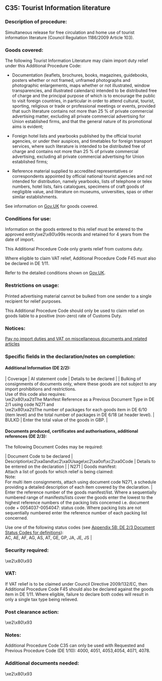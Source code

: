 C35: Tourist Information literature
-----------------------------------

### Description of procedure:

Simultaneous release for free circulation and home use of tourist information literature (Council Regulation 1186/2009 Article 103).

### Goods covered:

The following Tourist Information Literature may claim import duty relief under this Additional Procedure Code:

 *  Documentation (leaflets, brochures, books, magazines, guidebooks, posters whether or not framed, unframed photographs and photographic enlargements, maps whether or not illustrated, window transparencies, and illustrated calendars) intended to be distributed free of charge and the principal purpose of which is to encourage the public to visit foreign countries, in particular in order to attend cultural, tourist, sporting, religious or trade or professional meetings or events, provided that such literature contains not more than 25 % of private commercial advertising matter, excluding all private commercial advertising for Union established firms, and that the general nature of its promotional aims is evident;


 * Foreign hotel lists and yearbooks published by the official tourist agencies, or under their auspices, and timetables for foreign transport services, where such literature is intended to be distributed free of charge and contains not more than 25 % of private commercial advertising, excluding all private commercial advertising for Union established firms;
 * Reference material supplied to accredited representatives or correspondents appointed by official national tourist agencies and not intended for distribution, namely yearbooks, lists of telephone or telex numbers, hotel lists, fairs catalogues, specimens of craft goods of negligible value, and literature on museums, universities, spas or other similar establishments.

See information on [Gov.UK](https://www.gov.uk/guidance/pay-no-import-duties-and-vat-on-miscellaneous-documents-and-related-articles) for goods covered.

### Conditions for use:

Information on the goods entered to this relief must be entered to the approved entity\xe2\x80\x99s records and retained for 4 years from the date of import.

This Additional Procedure Code only grants relief from customs duty.

Where eligible to claim VAT relief, Additional Procedure Code F45 must also be declared in DE 1/11.

Refer to the detailed conditions shown on [Gov.UK](https://www.gov.uk/guidance/pay-no-import-duties-and-vat-on-miscellaneous-documents-and-related-articles).

### Restrictions on usage:

Printed advertising material cannot be bulked from one sender to a single recipient for relief purposes.

This Additional Procedure Code should only be used to claim relief on goods liable to a positive (non-zero) rate of Customs Duty.

### Notices:

[Pay no import duties and VAT on miscellaneous documents and related articles](https://www.gov.uk/guidance/pay-no-import-duties-and-vat-on-miscellaneous-documents-and-related-articles)

### Specific fields in the declaration/notes on completion:

#### Additional Information (DE 2/2):



  |  Coverage |  AI statement code |  Details to be declared | 
   |  Bulking of consignments of documents only, where these goods are not subject to any import prohibitions and restrictions.  
Use of this code also requires:  
\xe2\x80\xa2\tThe Manifest Reference as a Previous Document Type in DE 2/1 using code N271 and  
\xe2\x80\xa2\tThe number of packages for each goods item in DE 6/10 (item level) and the total number of packages in DE 6/18 (at header level). |  BULKD |  Enter the total value of the goods in GBP. | 
 
#### Documents produced, certificates and authorisations, additional references (DE 2/3):

The following Document Codes may be required:



  |  Document Code to be declared |  Description\xc2\xa0and\xc2\xa0Usage\xc2\xa0of\xc2\xa0Code |  Details to be entered on the declaration | 
   |  N271 |  Goods manifest:  
Attach a list of goods for which relief is being claimed:  
Note:  
For multi item consignments, attach using document code N271, a schedule providing a detailed description of each item covered by the declaration. |  Enter the reference number of the goods manifest/list. Where a sequentially numbered range of manifests/lists cover the goods enter the lowest to the highest reference numbers of the packing lists concerned i.e. document code + 0054037-0054047: status code. Where packing lists are not sequentially numbered enter the reference number of each packing list concerned.  
  
Use one of the following status codes (see [Appendix 5B: DE 2/3 Document Status Codes for definitions](https://www.gov.uk/guidance/data-element-23-document-status-codes-of-the-customs-declaration-service-cds)):  
AC, AE, AF, AG, AS, AT, GE, GP, JA, JE, JS | 
 
### Security required:

\xe2\x80\x93

### VAT:

If VAT relief is to be claimed under Council Directive 2009/132/EC, then Additional Procedure Code F45 should also be declared against the goods item in DE 1/11. Where eligible, failure to declare both codes will result in only a single tax type being relieved.

### Post clearance action:

\xe2\x80\x93

### Notes:

Additional Procedure Code C35 can only be used with Requested and Previous Procedure Code (DE 1/10): 4000, 4051, 4053,4054, 4071, 4078.

### Additional documents needed:

\xe2\x80\x93

